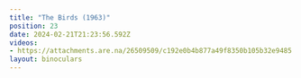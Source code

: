 ```yaml
---
title: "The Birds (1963)"
position: 23
date: 2024-02-21T21:23:56.592Z
videos: 
- https://attachments.are.na/26509509/c192e0b4b877a49f8350b105b32e9485.mp4?1708550638
layout: binoculars
---
```


